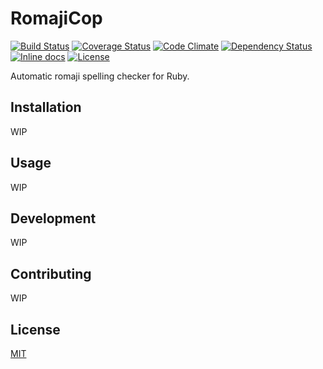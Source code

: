 # RomajiCop

[![Build Status](https://travis-ci.org/emsk/romaji_cop.svg?branch=master)](https://travis-ci.org/emsk/romaji_cop)
[![Coverage Status](https://coveralls.io/repos/github/emsk/romaji_cop/badge.svg?branch=master)](https://coveralls.io/github/emsk/romaji_cop)
[![Code Climate](https://codeclimate.com/github/emsk/romaji_cop/badges/gpa.svg)](https://codeclimate.com/github/emsk/romaji_cop)
[![Dependency Status](https://gemnasium.com/emsk/romaji_cop.svg)](https://gemnasium.com/emsk/romaji_cop)
[![Inline docs](http://inch-ci.org/github/emsk/romaji_cop.svg?branch=master)](http://inch-ci.org/github/emsk/romaji_cop)
[![License](https://img.shields.io/badge/license-MIT-blue.svg)](LICENSE.txt)

Automatic romaji spelling checker for Ruby.

## Installation

WIP

## Usage

WIP

## Development

WIP

## Contributing

WIP

## License

[MIT](LICENSE.txt)
